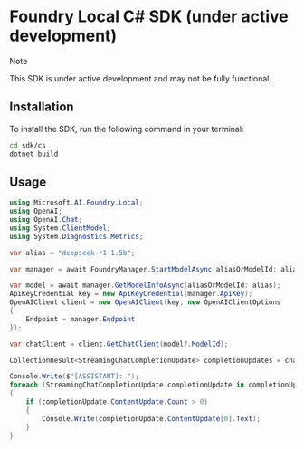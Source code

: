 # Foundry Local C# SDK (under active development)

> [!NOTE]
> This SDK is under active development and may not be fully functional.

## Installation

To install the SDK, run the following command in your terminal:

```bash
cd sdk/cs
dotnet build
```

## Usage

```csharp
using Microsoft.AI.Foundry.Local;
using OpenAI;
using OpenAI.Chat;
using System.ClientModel;
using System.Diagnostics.Metrics;

var alias = "deepseek-r1-1.5b";

var manager = await FoundryManager.StartModelAsync(aliasOrModelId: alias);

var model = await manager.GetModelInfoAsync(aliasOrModelId: alias);
ApiKeyCredential key = new ApiKeyCredential(manager.ApiKey);
OpenAIClient client = new OpenAIClient(key, new OpenAIClientOptions
{
    Endpoint = manager.Endpoint
});

var chatClient = client.GetChatClient(model?.ModelId);

CollectionResult<StreamingChatCompletionUpdate> completionUpdates = chatClient.CompleteChatStreaming("Why is the sky blue'");

Console.Write($"[ASSISTANT]: ");
foreach (StreamingChatCompletionUpdate completionUpdate in completionUpdates)
{
    if (completionUpdate.ContentUpdate.Count > 0)
    {
        Console.Write(completionUpdate.ContentUpdate[0].Text);
    }
}
```
